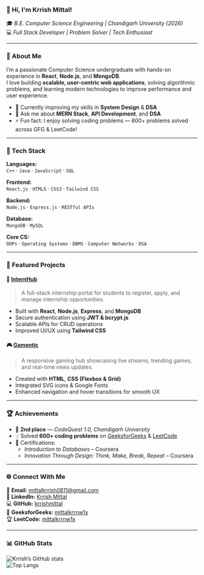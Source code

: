 ### 🌟 Hi, I'm Krrish Mittal!  
🎓 *B.E. Computer Science Engineering | Chandigarh University (2026)*  
💻 *Full Stack Developer | Problem Solver | Tech Enthusiast*

---

### 🚀 About Me  
I’m a passionate Computer Science undergraduate with hands-on experience in **React**, **Node.js**, and **MongoDB**.  
I love building **scalable, user-centric web applications**, solving algorithmic problems, and learning modern technologies to improve performance and user experience.

- 🌱 Currently improving my skills in **System Design** & **DSA**
- 💬 Ask me about **MERN Stack**, **API Development**, and **DSA**
- ⚡ Fun fact: I enjoy solving coding problems — 600+ problems solved across GFG & LeetCode!

---

### 🧠 Tech Stack  

**Languages:**  
`C++` · `Java` · `JavaScript` · `SQL`

**Frontend:**  
`React.js` · `HTML5` · `CSS3` · `Tailwind CSS`

**Backend:**  
`Node.js` · `Express.js` · `RESTful APIs`

**Database:**  
`MongoDB` · `MySQL`

**Core CS:**  
`OOPs` · `Operating Systems` · `DBMS` · `Computer Networks` · `DSA`

---

### 💼 Featured Projects  

#### 🧩 [InternHub](https://internship-front-9ydy.onrender.com/)  
> A full-stack internship portal for students to register, apply, and manage internship opportunities.

- Built with **React**, **Node.js**, **Express**, and **MongoDB**  
- Secure authentication using **JWT & bcrypt.js**  
- Scalable APIs for CRUD operations  
- Improved UI/UX using **Tailwind CSS**

#### 🎮 [Gamentic](https://fabulous-taffy-1f1da8.netlify.app/)  
> A responsive gaming hub showcasing live streams, trending games, and real-time news updates.

- Created with **HTML**, **CSS (Flexbox & Grid)**  
- Integrated SVG icons & Google Fonts  
- Enhanced navigation and hover transitions for smooth UX  

---

### 🏆 Achievements  

- 🥈 **2nd place** — *CodeQuest 1.0, Chandigarh University*  
- 💡 Solved **600+ coding problems** on [GeeksforGeeks](https://www.geeksforgeeks.org/user/mittalkrrnw1x/) & [LeetCode](https://leetcode.com/u/mittalkrrnw1x/)  
- 📜 Certifications:  
  - *Introduction to Databases* – Coursera  
  - *Innovation Through Design: Think, Make, Break, Repeat* – Coursera  

---

### 🌐 Connect With Me  

📧 **Email:** [mittalkrrish0811@gmail.com](mailto:mittalkrrish0811@gmail.com)  
💼 **LinkedIn:** [Krrish Mittal](https://www.linkedin.com/in/krrish-mittal-b66274248/)  
💻 **GitHub:** [krrishmittal](https://github.com/krrishmittal)  
💬 **GeeksforGeeks:** [mittalkrrnw1x](https://www.geeksforgeeks.org/user/mittalkrrnw1x/)  
🏆 **LeetCode:** [mittalkrrnw1x](https://leetcode.com/u/mittalkrrnw1x/)

---

### 📊 GitHub Stats  

![Krrish’s GitHub stats](https://github-readme-stats.vercel.app/api?username=krrishmittal&show_icons=true&theme=tokyonight)  
![Top Langs](https://github-readme-stats.vercel.app/api/top-langs/?username=krrishmittal&layout=compact&theme=tokyonight)
